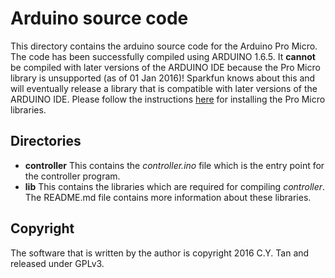 # Arduino source code

This directory contains the arduino source code for the Arduino Pro
Micro. The code has been successfully compiled using ARDUINO 1.6.5. It
**cannot** be compiled with later versions of the ARDUINO IDE because
the Pro Micro library is unsupported (as of 01 Jan 2016)! Sparkfun
knows about this and will eventually release a library that is
compatible with later versions of the ARDUINO IDE. Please follow the
instructions [here](https://learn.sparkfun.com/tutorials/pro-micro--fio-v3-hookup-guide) for installing the Pro Micro libraries.

## Directories

* **controller** This contains the *controller.ino* file which is the entry point
for the controller program.
* **lib** This contains the libraries which are required for compiling
  *controller*. The README.md file contains more information about
  these libraries.

## Copyright

The software that is written by the author is copyright 2016 C.Y. Tan
and released under GPLv3.




